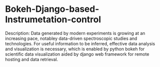 # Bokeh-Django-based-Instrumetation-control
Description:      Data generated by modern experiments is growing at an increasing pace, notabley data-driven spectroscopic studies and technologies.     For useful information to be inferred, effective data analysis and visualization is necessary, which is enabled by python bokeh for scientific data visualization aided by django web framework for remote hosting and data retrieval.
